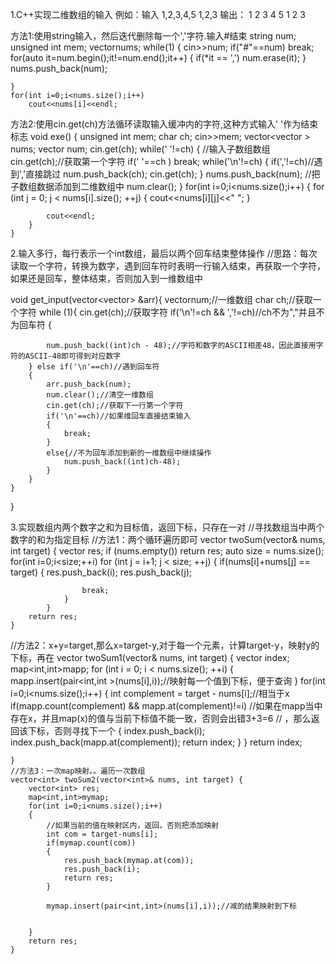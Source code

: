 1.C++实现二维数组的输入
例如：输入
1,2,3,4,5
1,2,3
输出：
1 2 3 4 5
1 2 3

方法1:使用string输入，然后迭代删除每一个','字符.输入#结束
    string num;
    unsigned int mem;
    vector<string>nums;
    while(1)
    {
        cin>>num;
        if("#"==num)
            break;
        for(auto it=num.begin();it!=num.end();it++)
        {
            if(*it == ',')
                num.erase(it);
        }
        nums.push_back(num);

    }
    for(int i=0;i<nums.size();i++)
        cout<<nums[i]<<endl;

方法2:使用cin.get(ch)方法循环读取输入缓冲内的字符,这种方式输入' '作为结束标志
void exe()
    {
        unsigned int mem;
        char ch;
        cin>>mem;
        vector<vector<char> > nums;
        vector<char> num;
        cin.get(ch);
        while(' '!=ch)
        {
            //输入子数组数组
            cin.get(ch);//获取第一个字符
            if(' '==ch )
                break;
            while('\n'!=ch)
            {
                if(','!=ch)//遇到','直接跳过
                    num.push_back(ch);
                cin.get(ch);
            }
            nums.push_back(num); //把子数组数据添加到二维数组中
            num.clear();
        }
        for(int i=0;i<nums.size();i++)
        {
            for (int j = 0; j < nums[i].size(); ++j) {
                cout<<nums[i][j]<<" ";
            }

            cout<<endl;
        }
    }

2.输入多行，每行表示一个int数组，最后以两个回车结束整体操作
//思路：每次读取一个字符，转换为数字，遇到回车符时表明一行输入结束，再获取一个字符，如果还是回车，整体结束，否则加入到一维数组中

void get_input(vector<vector<int>> &arr){
    vector<int>num;//一维数组
    char ch;//获取一个字符
    while (1){
        cin.get(ch);//获取字符
        if('\n'!=ch && ','!=ch)//ch不为","并且不为回车符
        {

            num.push_back((int)ch - 48);//字符和数字的ASCII相差48，因此直接用字符的ASCII-48即可得到对应数字
        } else if('\n'==ch)//遇到回车符
        {
            arr.push_back(num);
            num.clear();//清空一维数组
            cin.get(ch);//获取下一行第一个字符
            if('\n'==ch)//如果维回车直接结束输入
            {
                break;
            }
            else{//不为回车添加到新的一维数组中继续操作
                num.push_back((int)ch-48);
            }
        }
    }
}

3.实现数组内两个数字之和为目标值，返回下标，只存在一对
//寻找数组当中两个数字的和为指定目标
//方法1：两个循环遍历即可
    vector<int> twoSum(vector<int>& nums, int target) {
        vector<int> res;
        if (nums.empty())
            return res;
        auto size = nums.size();
        for(int i=0;i<size;++i)
            for (int j = i+1; j < size; ++j) {
                if(nums[i]+nums[j] == target)
                {
                    res.push_back(i);
                    res.push_back(j);

                    break;
                }
            }
        return res;
    }

//方法2：x+y=target,那么x=target-y,对于每一个元素，计算target-y，映射y的下标，再在
    vector<int> twoSum1(vector<int>& nums, int target) {
        vector<int> index;
        map<int,int>mapp;
        for (int i = 0; i < nums.size(); ++i) {
            mapp.insert(pair<int,int >(nums[i],i));//映射每一个值到下标，便于查询
        }
        for(int i=0;i<nums.size();i++)
        {
            int complement = target - nums[i];//相当于x
            if(mapp.count(complement) && mapp.at(complement)!=i) //如果在mapp当中存在x，并且map(x)的值与当前下标值不能一致，否则会出错3+3=6
                // ，那么返回该下标，否则寻找下一个
            {
                index.push_back(i);
                index.push_back(mapp.at(complement));
                return index;
            }
        }
        return index;

    }
    //方法3：一次map映射。。遍历一次数组
    vector<int> twoSum2(vector<int>& nums, int target) {
        vector<int> res;
        map<int,int>mymap;
        for(int i=0;i<nums.size();i++)
        {
            //如果当前的值在映射区内，返回，否则把添加映射
            int com = target-nums[i];
            if(mymap.count(com))
            {
                res.push_back(mymap.at(com));
                res.push_back(i);
                return res;
            }

            mymap.insert(pair<int,int>(nums[i],i));//减的结果映射到下标


        }
        return res;
    }


